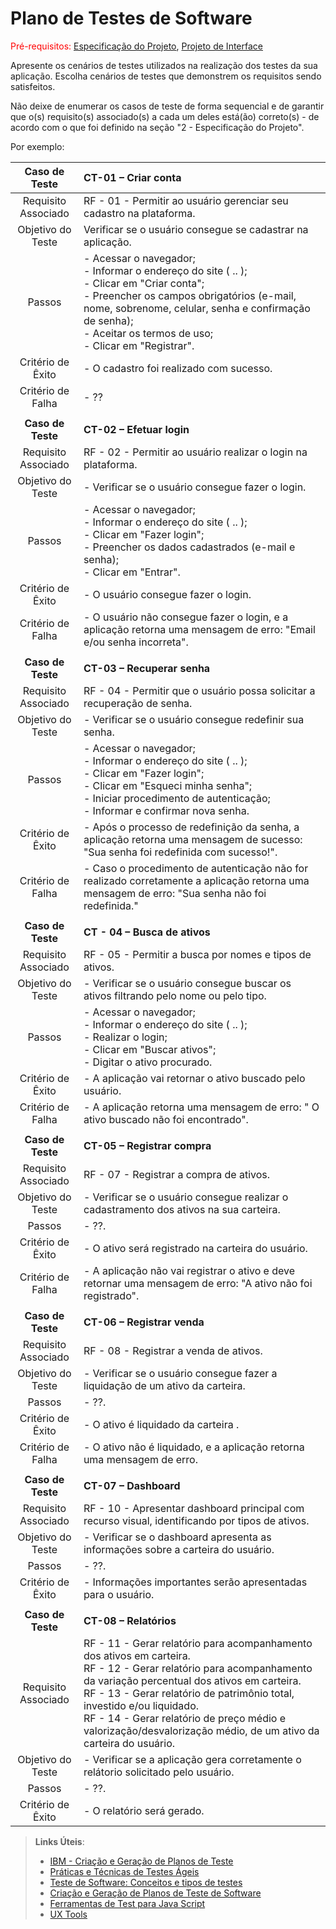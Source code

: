 # Plano de Testes de Software

<span style="color:red">Pré-requisitos: <a href="2-Especificação do Projeto.md"> Especificação do Projeto</a></span>, <a href="3-Projeto de Interface.md"> Projeto de Interface</a>

Apresente os cenários de testes utilizados na realização dos testes da sua aplicação. Escolha cenários de testes que demonstrem os requisitos sendo satisfeitos.

Não deixe de enumerar os casos de teste de forma sequencial e de garantir que o(s) requisito(s) associado(s) a cada um deles está(ão) correto(s) - de acordo com o que foi definido na seção "2 - Especificação do Projeto". 

Por exemplo:
 
| **Caso de Teste** | **CT-01 – Criar conta** 	|
| :---: | :--- |
| Requisito Associado | RF - 01 - Permitir ao usuário gerenciar seu cadastro na plataforma. |
| Objetivo do Teste | Verificar se o usuário consegue se cadastrar na aplicação. |
| Passos | - Acessar o navegador; <br> - Informar o endereço do site ( .. ); <br> - Clicar em "Criar conta";  <br> - Preencher os campos obrigatórios (e-mail, nome, sobrenome, celular,  senha e confirmação de senha); <br> - Aceitar os termos de uso; <br> - Clicar em "Registrar". |
|Critério de Êxito | - O cadastro foi realizado com sucesso. |
|Critério de Falha | - ?? |
|  	|  	|
| **Caso de Teste** | **CT-02 – Efetuar login** |
| Requisito Associado | RF - 02 - Permitir ao usuário realizar o login na plataforma. |
| Objetivo do Teste | - Verificar se o usuário consegue fazer o login. |
| Passos | - Acessar o navegador; <br> - Informar o endereço do site ( .. ); <br> - Clicar em "Fazer login";  <br> - Preencher os dados cadastrados (e-mail e senha); <br> - Clicar em "Entrar". |
|Critério de Êxito | - O usuário consegue fazer o login. |
|Critério de Falha | - O usuário não consegue fazer o login, e a aplicação retorna uma mensagem de erro: "Email e/ou senha incorreta". |
|  	|  	|
| **Caso de Teste** | **CT-03 – Recuperar senha** |
| Requisito Associado | RF - 04 - Permitir que o usuário possa solicitar a recuperação de senha. |
| Objetivo do Teste | - Verificar se o usuário consegue redefinir sua senha. |
| Passos | - Acessar o navegador; <br> - Informar o endereço do site ( .. ); <br> - Clicar em "Fazer login";  <br> - Clicar em "Esqueci minha senha"; <br> - Iniciar procedimento de autenticação; <br> - Informar e confirmar nova senha. |
|Critério de Êxito | - Após o processo de redefinição da senha, a aplicação retorna uma mensagem de sucesso: "Sua senha foi redefinida com sucesso!". |
|Critério de Falha | - Caso o procedimento de autenticação não for realizado corretamente a aplicação retorna uma mensagem de erro: "Sua senha não foi redefinida." |
|  	|  	|
| **Caso de Teste** | **CT - 04 – Busca de ativos** |
| Requisito Associado | RF - 05 - Permitir a busca por nomes e tipos de ativos. |
| Objetivo do Teste | - Verificar se o usuário consegue buscar os ativos filtrando pelo nome ou pelo tipo. |
| Passos | - Acessar o navegador; <br> - Informar o endereço do site ( .. ); <br> - Realizar o login;  <br> - Clicar em "Buscar ativos"; <br> - Digitar o ativo procurado.|
|Critério de Êxito | - A aplicação vai retornar o ativo buscado pelo usuário. |
|Critério de Falha | - A aplicação retorna uma mensagem de erro: " O ativo buscado não foi encontrado". |
|  	|  	|
| **Caso de Teste** | **CT-05 – Registrar compra** |
| Requisito Associado | RF - 07 - Registrar a compra de ativos. |
| Objetivo do Teste | - Verificar se o usuário consegue realizar o cadastramento dos ativos na sua carteira. |
| Passos | - ??. |
|Critério de Êxito | - O ativo será registrado na carteira do usuário. |
|Critério de Falha | - A aplicação não vai registrar o ativo e deve retornar uma mensagem de erro: "A ativo não foi registrado". |
|  	|  	|
| **Caso de Teste** | **CT-06 – Registrar venda** |
| Requisito Associado | RF - 08 - Registrar a venda de ativos. |
| Objetivo do Teste | - Verificar se o usuário consegue fazer a liquidação de um ativo da carteira. |
| Passos | - ??. |
|Critério de Êxito | - O ativo é liquidado da carteira . |
|Critério de Falha | - O ativo não é liquidado, e a aplicação retorna uma mensagem de erro. |
|  	|  	|
| **Caso de Teste** | **CT-07 – Dashboard** |
| Requisito Associado | RF - 10 - Apresentar dashboard principal com recurso visual, identificando por tipos de ativos. |
| Objetivo do Teste | - Verificar se o dashboard apresenta as informações sobre a carteira do usuário. |
| Passos | - ??. |
|Critério de Êxito | - Informações importantes serão apresentadas para o usuário. |
|  	|  	|
| **Caso de Teste** | **CT-08 – Relatórios** |
| Requisito Associado | RF - 11 - Gerar relatório para acompanhamento dos ativos em carteira. <br> RF - 12 - Gerar relatório para acompanhamento da variação percentual dos ativos em carteira. <br> RF - 13 - Gerar relatório de patrimônio total, investido e/ou liquidado. <br> RF - 14 - Gerar relatório de preço médio e valorização/desvalorização médio, de um ativo da carteira do usuário. |
| Objetivo do Teste | - Verificar se a aplicação gera corretamente o relátorio solicitado pelo usuário. |
| Passos | - ??. |
|Critério de Êxito | - O relatório será gerado. |


 
> **Links Úteis**:
> - [IBM - Criação e Geração de Planos de Teste](https://www.ibm.com/developerworks/br/local/rational/criacao_geracao_planos_testes_software/index.html)
> - [Práticas e Técnicas de Testes Ágeis](http://assiste.serpro.gov.br/serproagil/Apresenta/slides.pdf)
> -  [Teste de Software: Conceitos e tipos de testes](https://blog.onedaytesting.com.br/teste-de-software/)
> - [Criação e Geração de Planos de Teste de Software](https://www.ibm.com/developerworks/br/local/rational/criacao_geracao_planos_testes_software/index.html)
> - [Ferramentas de Test para Java Script](https://geekflare.com/javascript-unit-testing/)
> - [UX Tools](https://uxdesign.cc/ux-user-research-and-user-testing-tools-2d339d379dc7)
